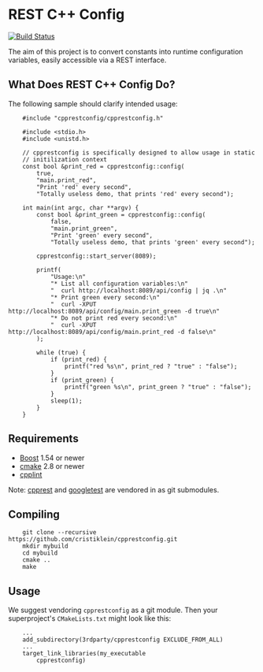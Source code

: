 REST C++ Config
===============

[![Build Status](https://api.travis-ci.org/cristiklein/cpprestconfig.svg?branch=master)](https://travis-ci.org/cristiklein/cpprestconfig)

The aim of this project is to convert constants into runtime configuration variables, easily accessible via a REST interface.

What Does REST C++ Config Do?
-----------------------------
The following sample should clarify intended usage:

        #include "cpprestconfig/cpprestconfig.h"

        #include <stdio.h>
        #include <unistd.h>

        // cpprestconfig is specifically designed to allow usage in static
        // initilization context
        const bool &print_red = cpprestconfig::config(
            true,
            "main.print_red",
            "Print 'red' every second",
            "Totally useless demo, that prints 'red' every second");

        int main(int argc, char **argv) {
            const bool &print_green = cpprestconfig::config(
                false,
                "main.print_green",
                "Print 'green' every second",
                "Totally useless demo, that prints 'green' every second");

            cpprestconfig::start_server(8089);

            printf(
                "Usage:\n"
                "* List all configuration variables:\n"
                "  curl http://localhost:8089/api/config | jq .\n"
                "* Print green every second:\n"
                "  curl -XPUT http://localhost:8089/api/config/main.print_green -d true\n"
                "* Do not print red every second:\n"
                "  curl -XPUT http://localhost:8089/api/config/main.print_red -d false\n"
            );

            while (true) {
                if (print_red) {
                    printf("red %s\n", print_red ? "true" : "false");
                }
                if (print_green) {
                    printf("green %s\n", print_green ? "true" : "false");
                }
                sleep(1);
            }
        }

Requirements
------------
* [Boost](https://www.boost.org/) 1.54 or newer
* [cmake](https://cmake.org/) 2.8 or newer
* [cpplint](https://github.com/cpplint/cpplint)

Note: [cpprest](https://github.com/Microsoft/cpprestsdk) and [googletest](https://github.com/google/googletest) are vendored in as git submodules.

Compiling
---------

        git clone --recursive https://github.com/cristiklein/cpprestconfig.git
        mkdir mybuild
        cd mybuild
        cmake ..
        make

Usage
-----
We suggest vendoring `cpprestconfig` as a git module. Then your superproject's `CMakeLists.txt` might look like this:

        ...
        add_subdirectory(3rdparty/cpprestconfig EXCLUDE_FROM_ALL)
        ...
        target_link_libraries(my_executable
            cpprestconfig)

